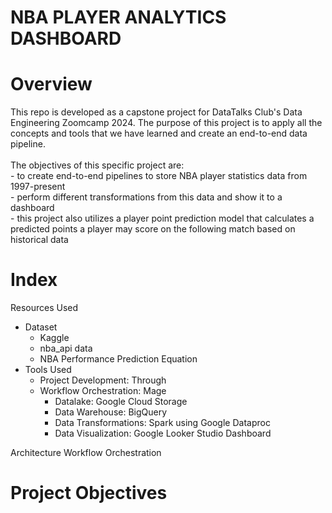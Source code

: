 # NBA PLAYER ANALYTICS DASHBOARD
# Overview

This repo is developed as a capstone project for DataTalks Club's Data Engineering Zoomcamp 2024. The purpose of this project is to apply all the concepts and tools that we have learned and create an end-to-end data pipeline. 
<br>
<br>
The objectives of this specific project are: 
<br>
	- to create end-to-end pipelines to store NBA player statistics data from 1997-present<br>
 	- perform different transformations from this data and show it to a dashboard<br>
  	- this project also utilizes a player point prediction model that calculates a predicted points a player may score on the following match based on historical data <br>


  
# Index
Resources Used
 - Dataset
   	- Kaggle
   	- nba_api data
   	- NBA Performance Prediction Equation
 - Tools Used
  	- Project Development: Through
   	- Workflow Orchestration: Mage
    	- Datalake: Google Cloud Storage
        - Data Warehouse: BigQuery
        - Data Transformations: Spark using Google Dataproc
        - Data Visualization: Google Looker Studio
Dashboard

Architecture
Workflow Orchestration





# Project Objectives



